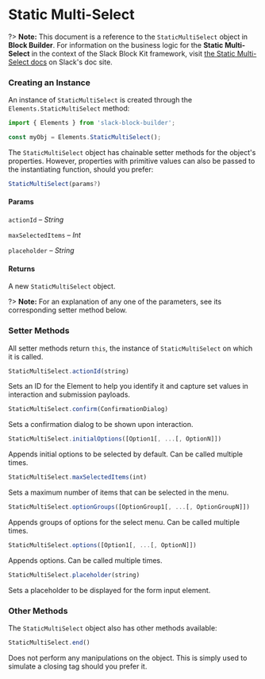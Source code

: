 # Static Multi-Select

?> **Note:** This document is a reference to the `StaticMultiSelect` object in **Block Builder**. For information on the business logic for the **Static Multi-Select** in the context of the Slack Block Kit framework, visit [the Static Multi-Select docs](https:&#x2F;&#x2F;api.slack.com&#x2F;reference&#x2F;block-kit&#x2F;block-elements#static_multi_select) on Slack's doc site.

### Creating an Instance 

An instance of `StaticMultiSelect` is created through the `Elements.StaticMultiSelect` method:

```javascript
import { Elements } from 'slack-block-builder';

const myObj = Elements.StaticMultiSelect();
```


The `StaticMultiSelect` object has chainable setter methods for the object's properties. However, properties with primitive values can also be passed to the instantiating function, should you prefer:

```javascript
StaticMultiSelect(params?)
```

#### Params

`actionId` – *String*

`maxSelectedItems` – *Int*

`placeholder` – *String*

#### Returns

A new `StaticMultiSelect` object.

?> **Note:** For an explanation of any one of the parameters, see its corresponding setter method below.

### Setter Methods

All setter methods return `this`, the instance of `StaticMultiSelect` on which it is called.

```javascript
StaticMultiSelect.actionId(string)
```

Sets an ID for the Element to help you identify it and capture set values in interaction and submission payloads.
```javascript
StaticMultiSelect.confirm(ConfirmationDialog)
```

Sets a confirmation dialog to be shown upon interaction.
```javascript
StaticMultiSelect.initialOptions([Option1[, ...[, OptionN]])
```

Appends initial options to be selected by default. Can be called multiple times.
```javascript
StaticMultiSelect.maxSelectedItems(int)
```

Sets a maximum number of items that can be selected in the menu.
```javascript
StaticMultiSelect.optionGroups([OptionGroup1[, ...[, OptionGroupN]])
```

Appends groups of options for the select menu. Can be called multiple times.
```javascript
StaticMultiSelect.options([Option1[, ...[, OptionN]])
```

Appends options. Can be called multiple times.
```javascript
StaticMultiSelect.placeholder(string)
```

Sets a placeholder to be displayed for the form input element.


### Other Methods

The `StaticMultiSelect` object also has other methods available:

```javascript
StaticMultiSelect.end()
```

Does not perform any manipulations on the object. This is simply used to simulate a closing tag should you prefer it.

